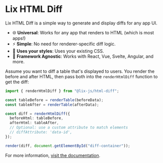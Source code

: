 # Lix HTML Diff

Lix HTML Diff is a simple way to generate and display diffs for any app UI.

- 🌐 **Universal**: Works for any app that renders to HTML (which is most apps!)
- ⚡ **Simple**: No need for renderer-specific diff logic.
- 🎨 **Uses your styles**: Uses your existing CSS.
- 🔧 **Framework Agnostic**: Works with React, Vue, Svelte, Angular, and more.

Assume you want to diff a table that's displayed to users. You render the before and after HTML, then pass both into the `renderHtmlDiff` function to get the diff:

```typescript
import { renderHtmlDiff } from "@lix-js/html-diff";

const tableBefore = renderTable(beforeData);
const tableAfter = renderTable(afterData);

const diff = renderHtmlDiff({
  beforeHtml: tableBefore,
  afterHtml: tableAfter,
  // Optional: use a custom attribute to match elements
  // diffAttribute: 'data-id',
});

render(diff, document.getElementById("diff-container"));
```

For more information, [visit the documentation](https://html-diff.lix.dev).
